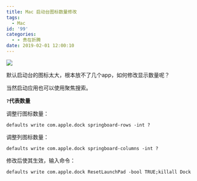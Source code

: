 ```yaml
---
title: Mac 启动台图标数量修改
tags:
  - Mac
id: '99'
categories:
  - - 贵在折腾
date: 2019-02-01 12:00:10
---
```


![](https://i.loli.net/2020/02/06/D8X6pTWqQCzK12H.png)

默认启动台的图标太大，根本放不了几个app，如何修改显示数量呢？

当然启动应用也可以使用聚焦搜索。
<!-- more -->
**`?`代表数量**

调整行图标数量：

`defaults write com.apple.dock springboard-rows -int ?`

调整列图标数量：

`defaults write com.apple.dock springboard-columns -int ?`

修改后使其生效，输入命令：

`defaults write com.apple.dock ResetLaunchPad -bool TRUE;killall Dock`